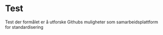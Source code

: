 # Test 
Test der formålet er å utforske Githubs muligheter som samarbeidsplattform for standardisering

